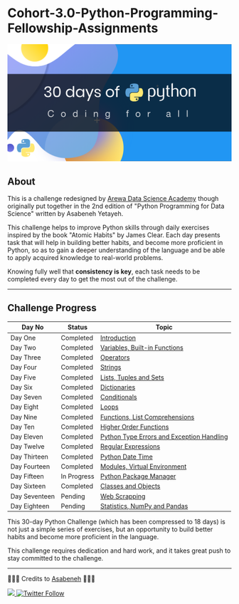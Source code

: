 # Cohort-3.0-Python-Programming-Fellowship-Assignments

![30 days of Python](./image.png)

## About

This is a challenge redesigned by [Arewa Data Science Academy](https://arewadatascience.github.io) though originally put together in the 2nd edition of "Python Programming for Data Science" written by Asabeneh Yetayeh.

This challenge helps to improve Python skills through daily exercises inspired by the book "Atomic Habits" by James Clear. Each day presents task that will help in building better habits, and become more proficient in Python, so as to gain a deeper understanding of the language and be able to apply acquired knowledge to real-world problems.

Knowing fully well that **consistency is key**, each task needs to be completed every day to get the most out of the challenge.

---

## Challenge Progress


|     Day No         |     Status   |Topic                               |
|--------------------|--------------|------------------------------------|
|      Day One     |    Completed   | [Introduction](../ArewaDS-Fellowship/30DaysOfPython/day_1/helloworld.py) |
|     Day Two    |   Completed    | [Variables, Built-in Functions](../ArewaDS-Fellowship/30DaysOfPython/day_2/variables.py) |
|     Day Three    |    Completed   | [Operators](../ArewaDS-Fellowship/30DaysOfPython/day_3/operators.ipynb) |
|     Day Four    |    Completed   | [Strings](../ArewaDS-Fellowship/30DaysOfPython/day_4/strings.ipynb) |
|     Day Five    |    Completed   | [Lists, Tuples and Sets](../ArewaDS-Fellowship/30DaysOfPython/day_5/lists.ipynb) |
|     Day Six    |   Completed    | [Dictionaries](../ArewaDS-Fellowship/30DaysOfPython/day_6/dictionaries.ipynb) |
|     Day Seven    |    Completed   | [Conditionals](../ArewaDS-Fellowship/30DaysOfPython/day_7/conditionals.ipynb) |
|     Day Eight    |    Completed   | [Loops](../ArewaDS-Fellowship/30DaysOfPython/day_8/loops.ipynb) |
|     Day Nine    |    Completed   | [Functions, List Comprehensions](../ArewaDS-Fellowship/30DaysOfPython/day_9/functions.ipynb) |
|     Day Ten    |    Completed   | [Higher Order Functions](../ArewaDS-Fellowship/30DaysOfPython/day_10/higher_order_functions.ipynb) |
|     Day Eleven    |    Completed   | [Python Type Errors and Exception Handling](../ArewaDS-Fellowship/30DaysOfPython/day_11.python_type_errors.ipynb) |
|     Day Twelve    |    Completed   | [Regular Expressions](../ArewaDS-Fellowship/30DaysOfPython/day_12/regular_expression.ipynb) |
|     Day Thirteen    |    Completed   | [Python Date Time](../ArewaDS-Fellowship/30DaysOfPython/day_13/python_datetime_file_handling.ipynb) |
|     Day Fourteen    |    Completed   | [Modules, Virtual Environment](../ArewaDS-Fellowship/30DaysOfPython/day_15) |
|     Day Fifteen    |    In Progress   | [Python Package Manager]() |
|     Day Sixteen    |    Completed   | [Classes and Objects](../ArewaDS-Fellowship/30DaysOfPython/day_16/classes_and_objects.ipynb) |
|     Day Seventeen    |    Pending   | [Web Scrapping]() |
|     Day Eighteen    |    Pending   | [Statistics, NumPy and Pandas]() |

This 30-day Python Challenge (which has been compressed to 18 days) is not just a simple series of exercises, but an opportunity to build better habits and become more proficient in the language. 

This challenge requires dedication and hard work, and it takes great push to stay committed to the challenge. 


---

🧡🧡🧡 Credits to [Asabeneh](https://testimonial-vdzd.onrender.com)
 🧡🧡🧡

   <a class="header-badge" target="_blank" href="https://www.linkedin.com/in/asabeneh/">
  <img src="https://img.shields.io/badge/style--5eba00.svg?label=LinkedIn&logo=linkedin&style=social">
  </a>
  <a class="header-badge" target="_blank" href="https://twitter.com/Asabeneh">
  <img alt="Twitter Follow" src="https://img.shields.io/twitter/follow/asabeneh?style=social">
  </a>
